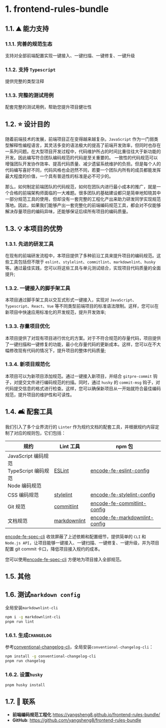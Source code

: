 # 1. frontend-rules-bundle


## 1.1. :mountain: 能力支持

### 1.1.1. 完善的规范生态

支持对全部前端配置实现一键接入、一键扫描、一键修复、一键升级

### 1.1.2. 支持 `Typescript`

提供完整的类型注释

### 1.1.3. 完整的测试用例

配套完整的测试用例，帮助您提升项目健壮性

## 1.2. :star: 设计目的

随着前端技术的发展，前端项目正在变得越来越复杂。`JavaScript` 作为一门弱类型解释性编程语言，其灵活多变的语法极大的提高了前端开发效率，但同时也存在一系列问题。在大型项目开发过程中，代码维护所占的时间比重往往大于新功能的开发。因此编写符合团队编码规范的代码是至关重要的。 一致性的代码规范可以增强团队开发协作效率、提高代码质量、减少遗留系统维护的负担。但是每个人的代码编写喜好不同，代码风格也会迥然不同，若要一个团队内所有的成员都能发挥最大程度的价值，一个具有普适性的标准是必不可少的。

那么，如何制定前端团队的代码规范，如何在团队内进行最小成本的推广，就是一个合格的前端架构师面临的一大难题。很多团队的基础建设都只是简单地知晓其中一部分规范工具的使用，但却没有一套完整的工程化产出来助力研发同学实现规范落地。因此，如果我们能够产出一套完整化的前端编码规范工具，都会对不仅能够解决存量项目的编码异味，还能够保证后续所有项目的编码质量。

## 1.3. :bulb: 本项目的优势

### 1.3.1. 先进的研发工具
在现有的前端研发流程中，本项目提供了多种前沿工具来提升项目的编码规范。这些工具包括但不限于 `eslint`、`stylelint`、`commitlint`、`markdownlint`、`husky` 等。通过最佳实践，您可以将这些工具与单元测试结合，实现项目代码质量的全面提升;
### 1.3.2. 一键接入的脚手架工具
本项目通过脚手架工具以交互式形式一键接入，实现对 `JavaScript`、`Typescript`、`React`、`Vue` 等不同类型前端项目的标准语法限制。这样，您可以在新项目中快速应用标准化的开发规范，提升开发效率;
### 1.3.3. 存量项目优化
本项目提供了对现有项目进行优化的方案。对于不符合规范的存量代码，项目提供了一键扫描和一键修复的功能，最小化存量代码的更新成本。这样，您可以在不大幅修改现有代码的情况下，提升项目的整体代码质量;
### 1.3.4. 新项目规范化
本项目可以为新项目添加规范。通过一键接入新项目，并结合 `gitpre-commit` 钩子，对提交文件进行编码规范的扫描。同时，通过 `husky` 的 `commit-msg` 钩子，对代码提交信息的格式进行检查。这样，您可以确保新项目从一开始就符合最佳编码规范，提升项目的维护性和可读性。

## 1.4. :couch_and_lamp: 配套工具

我们引入了多个业界流行的 `Linter` 作为规约文档的配套工具，并根据规约内容定制了对应的规则包，它们包括：

| 规约                                                              | Lint 工具                                                  | npm 包                                                                                       |
| ----------------------------------------------------------------- | ---------------------------------------------------------- | -------------------------------------------------------------------------------------------- |
| JavaScript 编码规范 <br/> TypeScript 编码规范 <br/> Node 编码规范 | [ESLint](https://eslint.org/)                              | [encode-fe-eslint-config](https://www.npmjs.com/package/encode-fe-eslint-config)             |
| CSS 编码规范                                                      | [stylelint](https://stylelint.io/)                         | [encode-fe-stylelint-config](https://www.npmjs.com/package/encode-fe-stylelint-config)       |
| Git 规范                                                          | [commitlint](https://commitlint.js.org/#/)                 | [encode-fe-commitlint-config](https://www.npmjs.com/package/encode-fe-commitlint-config)     |
| 文档规范                                                          | [markdownlint](https://github.com/DavidAnson/markdownlint) | [encode-fe-markdownlint-config](https://www.npmjs.com/package/encode-fe-markdownlint-config) |

[encode-fe-spec-cli](https://www.npmjs.com/package/encode-fe-spec-cli) 收敛屏蔽了上述依赖和配置细节，提供简单的 `CLI` 和 `Node.js API`，让项目能够一键接入、一键扫描、一键修复、一键升级，并为项目配置 git commit 卡口，降低项目接入规约的成本。

您可以使用[encode-fe-spec-cli](https://www.npmjs.com/package/encode-fe-spec-cli) 方便地为项目接入全部规范。

## 1.5. 其他

## 1.6. 测试`markdown config`

全局安装`markdownlint-cli`

```bash
npm i -g markdownlint-cli
pnpm run lint
```

### 1.6.1. 生成`CHANGELOG`

参考[conventional-changelog-cli](https://www.npmjs.com/package/conventional-changelog-cli)，全局安装`conventional-changelog-cli`：

```bash
npm install -g conventional-changelog-cli
pnpm run changelog
```

### 1.6.2. 设置`husky`

```bash
pnpm husky install
```

## 1.7. :email: 联系

-   **前端编码规范工程化** <https://yangsheng8.github.io/frontend-rules-bundle/>
-   **GitHub**: <https://github.com/yangsheng8/frontend-rules-bundle>

